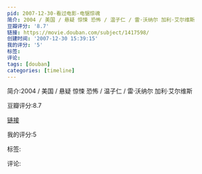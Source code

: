 ```yaml
---
pid: 2007-12-30-看过电影-电锯惊魂
简介: 2004 / 美国 / 悬疑 惊悚 恐怖 / 温子仁 / 雷·沃纳尔 加利·艾尔维斯
豆瓣评分: '8.7'
链接: https://movie.douban.com/subject/1417598/
创建时间: '2007-12-30 15:39:15'
我的评分: '5'
标签:
评论:
tags: [douban]
categories: [timeline]
---
```

简介:2004 / 美国 / 悬疑 惊悚 恐怖 / 温子仁 / 雷·沃纳尔 加利·艾尔维斯

豆瓣评分:8.7

[链接](https://movie.douban.com/subject/1417598/)

我的评分:5

标签:

评论:

